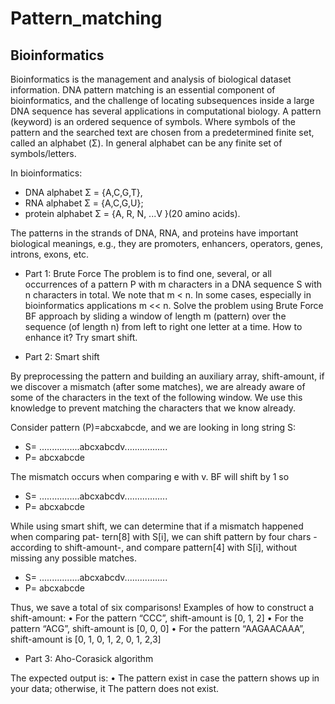 # Pattern_matching
## Bioinformatics

Bioinformatics is the management and analysis of biological dataset information. DNA pattern matching is an essential component of bioinformatics, and the challenge of locating subsequences inside a large DNA sequence has several applications in computational biology. A pattern (keyword) is an ordered sequence of symbols. Where symbols of the pattern and the searched text are chosen from a predetermined finite set, called an alphabet (Σ). In general alphabet can be any finite set of symbols/letters. 

In bioinformatics:
- DNA alphabet Σ = {A,C,G,T},
-  RNA alphabet Σ = {A,C,G,U};
-  protein alphabet Σ = {A, R, N, ...V }(20 amino acids).

The patterns in the strands of DNA, RNA, and proteins have important biological meanings, e.g., they are promoters, enhancers, operators, genes, introns, exons, etc.

- Part 1: Brute Force
The problem is to find one, several, or all occurrences of a pattern P with m characters in a DNA sequence S with n characters in total. We note that m < n. In some cases, especially in bioinformatics applications m << n.
Solve the problem using Brute Force BF approach by sliding a window of length m (pattern) over the sequence (of length n) from left to right one letter at a time.
How to enhance it? Try smart shift.

- Part 2: Smart shift

By preprocessing the pattern and building an auxiliary array, shift-amount, if we discover a mismatch (after some matches), we are already aware of some of the characters in the text of the following window. We use this knowledge to prevent matching the characters that we know already.

Consider pattern (P)=abcxabcde, and we are looking in long string S: 
- S= ................abcxabcdv.................
- P= abcxabcde

The mismatch occurs when comparing e with v. BF will shift by 1 so 
- S= ................abcxabcdv.................
- P= abcxabcde

While using smart shift, we can determine that if a mismatch happened when comparing pat- tern[8] with S[i], we can shift pattern by four chars -according to shift-amount-, and compare pattern[4] with S[i], without missing any possible matches.

- S= ................abcxabcdv.................
- P= abcxabcde

Thus, we save a total of six comparisons! Examples of how to construct a shift-amount:
• For the pattern “CCC”, shift-amount is [0, 1, 2]
• For the pattern “ACG”, shift-amount is [0, 0, 0]
• For the pattern “AAGAACAAA”, shift-amount is [0, 1, 0, 1, 2, 0, 1, 2,3]

- Part 3: Aho-Corasick algorithm

The expected output is:
• The pattern exist in case the pattern shows up in your data; otherwise, it The pattern
does not exist.
